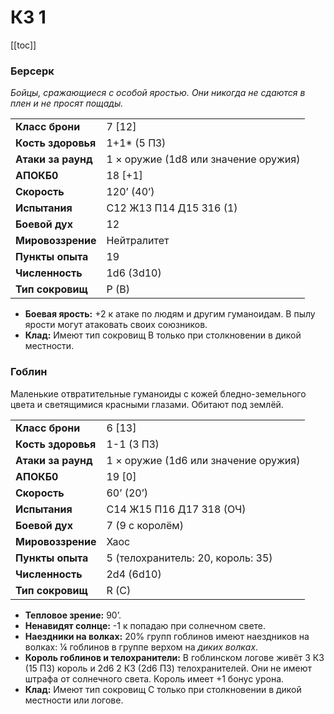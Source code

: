 # КЗ 1

[[toc]]

### Берсерк

*Бойцы, сражающиеся с особой яростью. Они никогда не сдаются в плен и не просят пощады.*

|                    |                                      |
| :----------------- | :----------------------------------- |
| **Класс брони**    | 7 [12]                               |
| **Кость здоровья** | 1+1* (5 ПЗ)                          |
| **Атаки за раунд** | 1 × оружие (1d8 или значение оружия) |
| **АПОКБ0**         | 18 [+1]                              |
| **Скорость**       | 120’ (40’)                           |
| **Испытания**      | C12 Ж13 П14 Д15 З16 (1)              |
| **Боевой дух**     | 12                                   |
| **Мировоззрение**  | Нейтралитет                          |
| **Пункты опыта**   | 19                                   |
| **Численность**    | 1d6 (3d10)                           |
| **Тип сокровищ**   | P (B)                                |

- **Боевая ярость:** +2 к атаке по людям и другим гуманоидам. В пылу ярости могут атаковать своих союзников.
- **Клад:** Имеют тип сокровищ B только при столкновении в дикой местности.

### Гоблин

Маленькие отвратительные гуманоиды с кожей бледно-земельного цвета и светящимися красными глазами. Обитают под землёй.

|                    |                                      |
| :----------------- | :----------------------------------- |
| **Класс брони**    | 6 [13]                               |
| **Кость здоровья** | 1-1 (3 ПЗ)                           |
| **Атаки за раунд** | 1 × оружие (1d6 или значение оружия) |
| **АПОКБ0**         | 19 [0]                               |
| **Скорость**       | 60’ (20’)                            |
| **Испытания**      | C14 Ж15 П16 Д17 З18 (ОЧ)             |
| **Боевой дух**     | 7 (9 с королём)                      |
| **Мировоззрение**  | Хаос                                 |
| **Пункты опыта**   | 5 (телохранитель: 20, король: 35)    |
| **Численность**    | 2d4 (6d10)                           |
| **Тип сокровищ**   | R (C)                                |

- **Тепловое зрение:** 90’.
- **Ненавидят солнце:** -1 к попадаю при солнечном свете.
- **Наездники на волках:** 20% групп гоблинов имеют наездников на волках: ¼ гоблинов в группе верхом на *диких волках*.
- **Король гоблинов и телохранители:** В гоблинском логове живёт 3 КЗ (15 ПЗ) король  и 2d6 2 КЗ (2d6 ПЗ) телохранителей. Они не имеют штрафа от солнечного света. Король имеет +1 бонус урона.
- **Клад:** Имеют тип сокровищ C только при столкновении в дикой местности или логове.